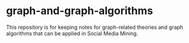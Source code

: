 # graph-and-graph-algorithms
This repository is for keeping notes for graph-related theories and graph algorithms that can be applied in Social Media Mining. 
